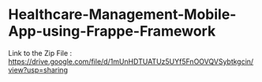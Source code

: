# Healthcare-Management-Mobile-App-using-Frappe-Framework

Link to the Zip File : https://drive.google.com/file/d/1mUnHDTUATUz5UYf5FnOOVQVSybtkgcin/view?usp=sharing
